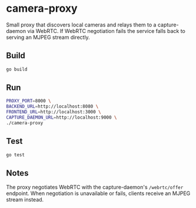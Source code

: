 # camera-proxy

Small proxy that discovers local cameras and relays them to a capture-daemon via WebRTC.
If WebRTC negotiation fails the service falls back to serving an MJPEG stream directly.

## Build

```bash
go build
```

## Run

```bash
PROXY_PORT=8000 \
BACKEND_URL=http://localhost:8080 \
FRONTEND_URL=http://localhost:3000 \
CAPTURE_DAEMON_URL=http://localhost:9000 \
./camera-proxy
```

## Test

```bash
go test
```

## Notes

The proxy negotiates WebRTC with the capture-daemon's `/webrtc/offer` endpoint. When
negotiation is unavailable or fails, clients receive an MJPEG stream instead.
